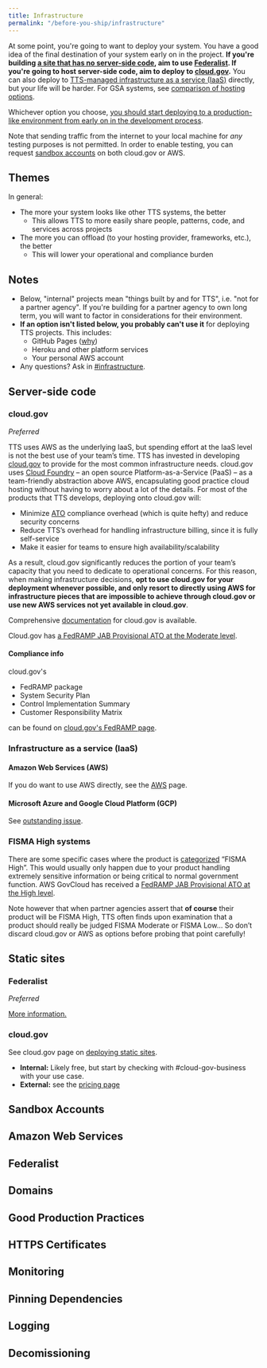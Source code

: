 ```yaml
---
title: Infrastructure
permalink: "/before-you-ship/infrastructure"
---
```


At some point, you're going to want to deploy your system. You have a good idea of the final destination of your system early on
in the project. **If you're building [a site that has no server-side code](#static-sites), aim to use [Federalist](#federalist). If you're
going to host server-side code, aim to deploy to [cloud.gov](#cloudgov).** You can also deploy to [TTS-managed infrastructure as a service (IaaS)](#infrastructure-as-a-service-iaas) directly, but your life will be harder. For GSA systems, see [comparison of hosting options](https://docs.google.com/spreadsheets/d/1TTu6R9vKOR5eiyC0tjF5XfaM9ozVp0FMoKDn_ZJOxG8/edit#gid=0).

Whichever option you choose, [you should start deploying to a production-like environment from early on in the development process](https://blog.thepete.net/blog/2019/10/04/hello-production/).

Note that sending traffic from the internet to your local machine for _any_ testing purposes is not permitted. In order to enable testing, you can request [sandbox accounts](sandbox/) on both cloud.gov or AWS.

## Themes

In general:

- The more your system looks like other TTS systems, the better
  - This allows TTS to more easily share people, patterns, code, and services across projects
- The more you can offload (to your hosting provider, frameworks, etc.), the better
  - This will lower your operational and compliance burden

## Notes

- Below, "internal" projects mean "things built by and for TTS", i.e. "not for a partner agency". If you're building for a partner agency to own long term, you will want to factor in considerations for their environment.
- **If an option isn't listed below, you probably can't use it** for deploying TTS projects. This includes:
  - GitHub Pages ([why](https://18f.gsa.gov/2015/05/14/18Fpages/))
  - Heroku and other platform services
  - Your personal AWS account
- Any questions? Ask in [#infrastructure](https://18f.slack.com/messages/infrastructure/).

## Server-side code

### cloud.gov

_Preferred_

TTS uses AWS as the underlying IaaS, but spending effort at the IaaS level is not the best use of your team’s time. TTS has invested in developing [cloud.gov](https://cloud.gov/) to provide for the most common infrastructure needs. cloud.gov uses [Cloud Foundry](https://www.cloudfoundry.org/) – an open source Platform-as-a-Service (PaaS) – as a team-friendly abstraction above AWS, encapsulating good practice cloud hosting without having to worry about a lot of the details. For most of the products that TTS develops, deploying onto cloud.gov will:

- Minimize [ATO](../ato/) compliance overhead (which is quite hefty) and reduce security concerns
- Reduce TTS’s overhead for handling infrastructure billing, since it is fully self-service
- Make it easier for teams to ensure high availability/scalability

As a result, cloud.gov significantly reduces the portion of your team’s capacity that you need to dedicate to operational concerns. For this reason, when making infrastructure decisions, **opt to use cloud.gov for your deployment whenever possible, and only resort to directly using AWS for infrastructure pieces that are impossible to achieve through cloud.gov or use new AWS services not yet available in cloud.gov**.

Comprehensive [documentation](https://cloud.gov/docs/) for cloud.gov is available.

Cloud.gov has [a FedRAMP JAB Provisional ATO at the Moderate level](https://marketplace.fedramp.gov/#/product/18f-cloudgov?sort=productName).

#### Compliance info

cloud.gov's

- FedRAMP package
- System Security Plan
- Control Implementation Summary
- Customer Responsibility Matrix

can be found on [cloud.gov's FedRAMP page](https://cloud.gov/docs/overview/fedramp-tracker/#how-you-can-use-this-p-ato).

### Infrastructure as a service (IaaS)

#### Amazon Web Services (AWS)

If you do want to use AWS directly, see the [AWS](aws/) page.

#### Microsoft Azure and Google Cloud Platform (GCP)

See [outstanding issue](https://github.com/18F/tts-tech-portfolio/issues/162).

### FISMA High systems

There are some specific cases where the product is [categorized](../ato/levels/) “FISMA High”. This would usually only happen due to your product handling extremely sensitive information or being critical to normal government function. AWS GovCloud has received a [FedRAMP JAB Provisional ATO at the High level](https://www.fedramp.gov/marketplace/compliant-systems/amazon-web-services-aws-government-community-cloud-govcloud/).

Note however that when partner agencies assert that **of course** their product will be FISMA High, TTS often finds upon examination that a product should really be judged FISMA Moderate or FISMA Low... So don’t discard cloud.gov or AWS as options before probing that point carefully!

## Static sites

### Federalist

_Preferred_

[More information.](federalist/)

### cloud.gov

See cloud.gov page on [deploying static sites](https://docs.cloud.gov/apps/static/).

- **Internal:** Likely free, but start by checking with #cloud-gov-business with your use case.
- **External:** see the [pricing page](https://cloud.gov/pricing/)

## Sandbox Accounts

## Amazon Web Services

## Federalist

## Domains

## Good Production Practices

## HTTPS Certificates

## Monitoring

## Pinning Dependencies

## Logging

## Decomissioning
